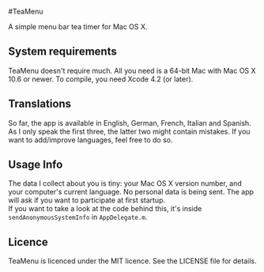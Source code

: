 #TeaMenu

A simple menu bar tea timer for Mac OS X.

## System requirements
TeaMenu doesn't require much. All you need is a 64-bit Mac with Mac OS X 10.6 or newer. To compile, you need Xcode 4.2 (or later).

## Translations
So far, the app is available in English, German, French, Italian and Spanish. As I only speak the first three, the latter two might contain mistakes. If you want to add/improve languages, feel free to do so.

## Usage Info
The data I collect about you is tiny: your Mac OS X version number, and your computer's current language. No personal data is being sent. The app will ask if you want to participate at first startup.  
If you want to take a look at the code behind this, it's inside `sendAnonymousSystemInfo` in `AppDelegate.m`.

## Licence
TeaMenu is licenced under the MIT licence. See the LICENSE file for details.
